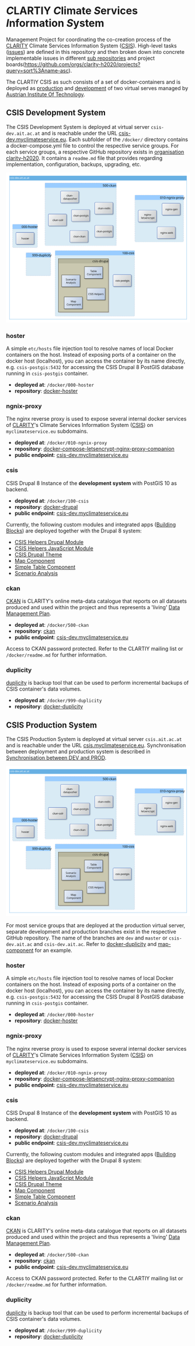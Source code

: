 # *C*LARTIY *C*limate *S*ervices *I*nformation *S*ystem

Management Project for coordinating the co-creation process of the [CLARITY](https://clarity-h2020.eu/) Climate Services Information System ([CSIS](https://csis.myclimateservice.eu/)). High-level tasks ([issues](https://github.com/clarity-h2020/csis/issues)) are defined in this repository and then broken down into concrete implementable issues in different [sub repositories](https://github.com/clarity-h2020/repositories) and project boards(https://github.com/orgs/clarity-h2020/projects?query=sort%3Aname-asc).

The CLARTIY CSIS as such consists of a set of docker-containers and is deployed as [production](https://csis.myclimateservice.eu/) and [development](https://csis-dev.myclimateservice.eu/) of two virtual serves managed by [Austrian Institute Of Technology](https://www.ait.ac.at/).

## CSIS Development System

The CSIS Development System is deployed at virtual server `csis-dev.ait.ac.at` and is reachable under the URL [csis-dev.myclimateservice.eu](https://csis-dev.myclimateservice.eu/). Each subfolder of the `/docker/` directory contains a docker-compose.yml file to control the respective service groups. For each service groups, a respective GitHub repository exists in [organisation clarity-h2020](https://github.com/clarity-h2020/). It contains a `readme.md` file that provides regarding implementation, configuration, backups, upgrading, etc.

![csis-dev.ait.ac.at](https://raw.githubusercontent.com/clarity-h2020/csis/master/images/csis-dev.ait.ac.at.svg)

### hoster

A simple `etc/hosts` file injection tool to resolve names of local Docker containers on the host. Instead of exposing ports of a container on the docker host (localhost), you can access the container by its name directly, e.g. `csis-postgis:5432` for accessing the CSIS Drupal 8 PostGIS database running in `csis-postgis` container.

- **deployed at**: `/docker/000-hoster`
- **repository**: [docker-hoster](https://github.com/clarity-h2020/docker-hoster/)

### ngnix-proxy

The nginx reverse proxy is used to expose several internal docker services of [CLARITY](https://clarity-h2020.eu/)'s Climate Services Information System ([CSIS](https://github.com/clarity-h2020/csis/)) on `myclimateservice.eu` subdomains.

- **deployed at**: `/docker/010-ngnix-proxy`
- **repository**: [docker-compose-letsencrypt-nginx-proxy-companion](https://github.com/clarity-h2020/docker-compose-letsencrypt-nginx-proxy-companion)
- **public endpoint**: [csis-dev.myclimateservice.eu](https://csis-dev.myclimateservice.eu/)

### csis

CSIS Drupal 8 Instance of the **development system** with  PostGIS 10 as backend. 

- **deployed at**: `/docker/100-csis`
- **repository**: [docker-drupal](https://github.com/clarity-h2020/docker-drupal/)
- **public endpoint**: [csis-dev.myclimateservice.eu](https://csis-dev.myclimateservice.eu/)

Currently, the following custom modules and integrated apps ([Building Blocks]()) are deployed together with the Drupal 8 system:

- [CSIS Helpers Drupal Module](https://github.com/clarity-h2020/csis-helpers-module)
- [CSIS Helpers JavaScript Module](https://github.com/clarity-h2020/csis-helpers-js)
- [CSIS Drupal Theme](https://github.com/clarity-h2020/clarity-theme)
- [Map Component](https://github.com/clarity-h2020/map-component)
- [Simple Table Component](https://github.com/clarity-h2020/simple-table-component)
- [Scenario Analysis](https://github.com/clarity-h2020/scenario-analysis/issues)

### ckan

[CKAN](https://ckan.org/) is CLARITY's online meta-data catalogue that reports on all datasets produced and used within the project and thus represents a 'living' [Data Management Plan](https://github.com/clarity-h2020/data-management-plan).

- **deployed at**: `/docker/500-ckan`
- **repository**: [ckan](https://github.com/clarity-h2020/ckan/)
- **public endpoint**: [csis-dev.myclimateservice.eu](https://ckan.myclimateservice.eu/)

Access to CKAN password protected. Refer to the CLARTIY mailing list or `/docker/readme.md` for further information.

### duplicity

[duplicity](http://duplicity.nongnu.org/) is backup tool that can be used to perform incremental backups of CSIS container's data volumes. 

- **deployed at**: `/docker/999-duplicity`
- **repository**: [docker-duplicity](https://github.com/clarity-h2020/docker-duplicity)

## CSIS Production System

The CSIS Production System is deployed at virtual server `csis.ait.ac.at` and is reachable under the URL [csis.myclimateservice.eu](https://csis.myclimateservice.eu/). Synchronisation between deployment and production system is described in [Synchronisation between DEV and PROD](https://github.com/clarity-h2020/docker-drupal#synchronisation-between-dev-and-prod).

![csis.ait.ac.at](https://raw.githubusercontent.com/clarity-h2020/csis/master/images/csis-dev.ait.ac.at.svg)

For most service groups that are deployed at the production virtual server, separate development and production branches exist in the respective GitHub repository. The name of the branches are `dev` and `master` or `csis-dev.ait.ac` and `csis-dev.ait.ac`. Refer to [docker-duplicity](https://github.com/clarity-h2020/docker-duplicity#backed-up-directories) and [map-component](https://github.com/clarity-h2020/map-component#map-component) for an example.

### hoster

A simple `etc/hosts` file injection tool to resolve names of local Docker containers on the host. Instead of exposing ports of a container on the docker host (localhost), you can access the container by its name directly, e.g. `csis-postgis:5432` for accessing the CSIS Drupal 8 PostGIS database running in `csis-postgis` container.

- **deployed at**: `/docker/000-hoster`
- **repository**: [docker-hoster](https://github.com/clarity-h2020/docker-hoster/)

### ngnix-proxy

The nginx reverse proxy is used to expose several internal docker services of [CLARITY](https://clarity-h2020.eu/)'s Climate Services Information System ([CSIS](https://github.com/clarity-h2020/csis/)) on `myclimateservice.eu` subdomains.

- **deployed at**: `/docker/010-ngnix-proxy`
- **repository**: [docker-compose-letsencrypt-nginx-proxy-companion](https://github.com/clarity-h2020/docker-compose-letsencrypt-nginx-proxy-companion)
- **public endpoint**: [csis-dev.myclimateservice.eu](https://csis-dev.myclimateservice.eu/)

### csis

CSIS Drupal 8 Instance of the **development system** with  PostGIS 10 as backend. 

- **deployed at**: `/docker/100-csis`
- **repository**: [docker-drupal](https://github.com/clarity-h2020/docker-drupal/)
- **public endpoint**: [csis-dev.myclimateservice.eu](https://csis-dev.myclimateservice.eu/)

Currently, the following custom modules and integrated apps ([Building Blocks]()) are deployed together with the Drupal 8 system:

- [CSIS Helpers Drupal Module](https://github.com/clarity-h2020/csis-helpers-module)
- [CSIS Helpers JavaScript Module](https://github.com/clarity-h2020/csis-helpers-js)
- [CSIS Drupal Theme](https://github.com/clarity-h2020/clarity-theme)
- [Map Component](https://github.com/clarity-h2020/map-component)
- [Simple Table Component](https://github.com/clarity-h2020/simple-table-component)
- [Scenario Analysis](https://github.com/clarity-h2020/scenario-analysis/issues)

### ckan

[CKAN](https://ckan.org/) is CLARITY's online meta-data catalogue that reports on all datasets produced and used within the project and thus represents a 'living' [Data Management Plan](https://github.com/clarity-h2020/data-management-plan).

- **deployed at**: `/docker/500-ckan`
- **repository**: [ckan](https://github.com/clarity-h2020/ckan/)
- **public endpoint**: [csis-dev.myclimateservice.eu](https://ckan.myclimateservice.eu/)

Access to CKAN password protected. Refer to the CLARTIY mailing list or `/docker/readme.md` for further information.

### duplicity

[duplicity](http://duplicity.nongnu.org/) is backup tool that can be used to perform incremental backups of CSIS container's data volumes. 

- **deployed at**: `/docker/999-duplicity`
- **repository**: [docker-duplicity](https://github.com/clarity-h2020/docker-duplicity)
